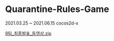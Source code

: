 # Quarantine-Rules-Game

2021.03.25 ~ 2021.06.15
cocos2d-x


[9팀_최종발표_동영상.zip](https://github.com/modifyingk/Quarantine-Rules-Game/files/11026878/9._._.zip)
